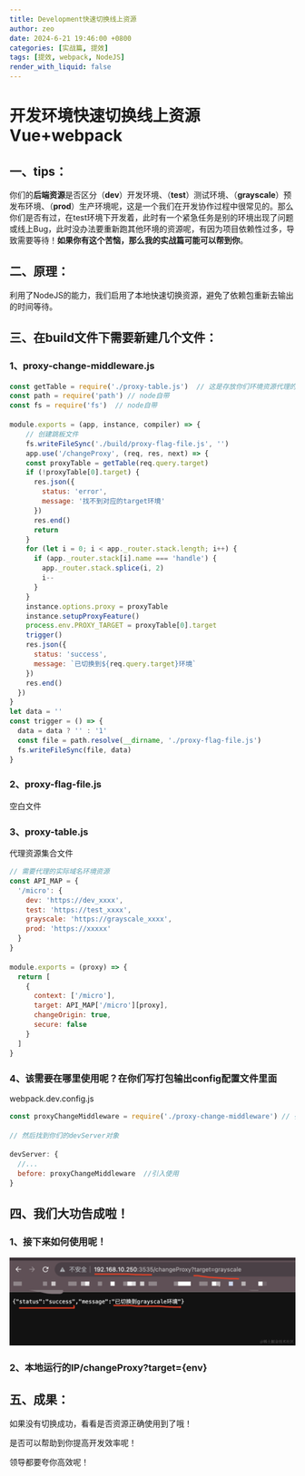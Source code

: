 ```yaml
---
title: Development快速切换线上资源
author: zeo
date: 2024-6-21 19:46:00 +0800
categories: [实战篇, 提效]
tags: [提效, webpack, NodeJS]
render_with_liquid: false
---
```


# 开发环境快速切换线上资源Vue+webpack

## 一、**tips**：

你们的**后端资源**是否区分（**dev**）开发环境、（**test**）测试环境、（**grayscale**）预发布环境、（**prod**）生产环境呢，这是一个我们在开发协作过程中很常见的。那么你们是否有过，在test环境下开发着，此时有一个紧急任务是别的环境出现了问题或线上Bug，此时没办法要重新跑其他环境的资源呢，有因为项目依赖性过多，导致需要等待！**如果你有这个苦恼，那么我的实战篇可能可以帮到你**。

## 二、原理：

利用了NodeJS的能力，我们启用了本地快速切换资源，避免了依赖包重新去输出的时间等待。



## 三、在build文件下需要新建几个文件：

### 1、proxy-change-middleware.js

````javascript
const getTable = require('./proxy-table.js')  // 这是存放你们环境资源代理的文件
const path = require('path') // node自带
const fs = require('fs')  // node自带

module.exports = (app, instance, compiler) => {
	// 创建跳板文件
	fs.writeFileSync('./build/proxy-flag-file.js', '')
	app.use('/changeProxy', (req, res, next) => {
    const proxyTable = getTable(req.query.target)
    if (!proxyTable[0].target) {
      res.json({
        status: 'error',
        message: '找不到对应的target环境'
      })
      res.end()
      return
    }
    for (let i = 0; i < app._router.stack.length; i++) {
      if (app._router.stack[i].name === 'handle') {
        app._router.stack.splice(i, 2)
        i--
      }
    }
    instance.options.proxy = proxyTable
    instance.setupProxyFeature()
    process.env.PROXY_TARGET = proxyTable[0].target
    trigger()
    res.json({
      status: 'success',
      message: `已切换到${req.query.target}环境`
    })
    res.end()
  })
}
let data = ''
const trigger = () => {
  data = data ? '' : '1'
  const file = path.resolve(__dirname, './proxy-flag-file.js')
  fs.writeFileSync(file, data)
}
````



### 2、proxy-flag-file.js

空白文件



### 3、proxy-table.js

代理资源集合文件

````javascript
// 需要代理的实际域名环境资源
const API_MAP = {
  '/micro': {
    dev: 'https://dev_xxxx',
    test: 'https://test_xxxx',
    grayscale: 'https://grayscale_xxxx',
    prod: 'https://xxxxx'
  }
}

module.exports = (proxy) => {
  return [
    {
      context: ['/micro'],
      target: API_MAP['/micro'][proxy],
      changeOrigin: true,
      secure: false
    }
  ]
}
````



### 4、该需要在哪里使用呢？在你们写打包输出config配置文件里面

webpack.dev.config.js

````javascript
const proxyChangeMiddleware = require('./proxy-change-middleware') // 引入我们的文件

// 然后找到你们的devServer对象

devServer: {
  //...
  before: proxyChangeMiddleware  //引入使用
}
````



## 四、我们大功告成啦！



### 1、接下来如何使用呢！
![change-proxy](/assets/img/posts/changeProxy.png)

### 2、本地运行的IP/changeProxy?target={env}



## 五、成果：

如果没有切换成功，看看是否资源正确使用到了哦！

是否可以帮助到你提高开发效率呢！

领导都要夸你高效呢！